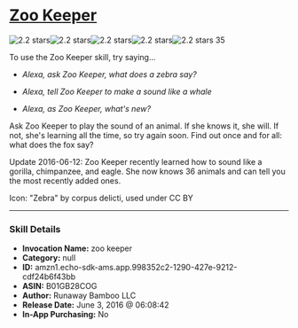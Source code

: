 # [Zoo Keeper](http://alexa.amazon.com/#skills/amzn1.echo-sdk-ams.app.998352c2-1290-427e-9212-cdf24b6f43bb)
![2.2 stars](../../images/ic_star_black_18dp_1x.png)![2.2 stars](../../images/ic_star_black_18dp_1x.png)![2.2 stars](../../images/ic_star_half_black_18dp_1x.png)![2.2 stars](../../images/ic_star_border_black_18dp_1x.png)![2.2 stars](../../images/ic_star_border_black_18dp_1x.png) 35

To use the Zoo Keeper skill, try saying...

* *Alexa, ask Zoo Keeper, what does a zebra say?*

* *Alexa, tell Zoo Keeper to make a sound like a whale*

* *Alexa, as Zoo Keeper, what's new?*

Ask Zoo Keeper to play the sound of an animal. If she knows it, she will. If not, she's learning all the time, so try again soon. Find out once and for all: what does the fox say?

Update 2016-06-12: Zoo Keeper recently learned how to sound like a gorilla, chimpanzee, and eagle. She now knows 36 animals and can tell you the most recently added ones.

Icon: "Zebra" by corpus delicti, used under CC BY

***

### Skill Details

* **Invocation Name:** zoo keeper
* **Category:** null
* **ID:** amzn1.echo-sdk-ams.app.998352c2-1290-427e-9212-cdf24b6f43bb
* **ASIN:** B01GB28COG
* **Author:** Runaway Bamboo LLC
* **Release Date:** June 3, 2016 @ 06:08:42
* **In-App Purchasing:** No
